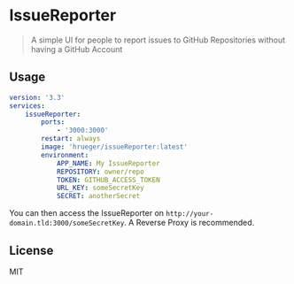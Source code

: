 # IssueReporter
> A simple UI for people to report issues to GitHub Repositories without having a GitHub Account 

## Usage
```yaml
version: '3.3'
services:
    issueReporter:
        ports:
            - '3000:3000'
        restart: always
        image: 'hrueger/issueReporter:latest'
        environment:
            APP_NAME: My IssueReporter
            REPOSITORY: owner/repo
            TOKEN: GITHUB_ACCESS_TOKEN
            URL_KEY: someSecretKey
            SECRET: anotherSecret
```

You can then access the IssueReporter on `http://your-domain.tld:3000/someSecretKey`. A Reverse Proxy is recommended.

## License
MIT